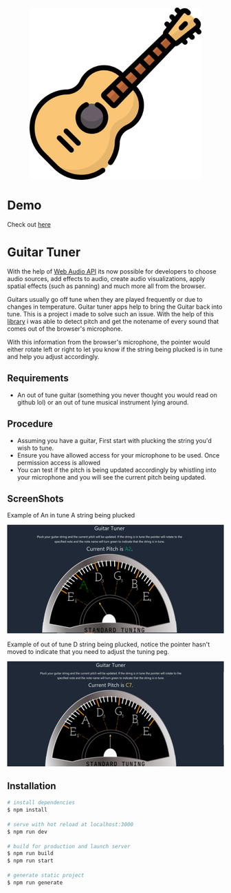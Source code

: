 
<p align="center"><a href="https://guitar-tuner.webmelvin.me" target="_blank">
<img src="https://github.com/melvin78/guitar-tuner/blob/master/blob/guitar.png?raw=true
" width="400"></a></p>


# Demo

Check out [here](https://guitar-tuner.webmelvin.me)

# Guitar Tuner

With the help of [Web Audio API](https://developer.mozilla.org/en-US/docs/Web/API/Web_Audio_API)
its now possible for developers to choose audio sources, add effects to audio, create audio visualizations, apply spatial effects (such as panning) and much more 
all from the browser.

Guitars usually go off tune when they are played frequently or due to changes in temperature. Guitar tuner
apps help to bring the Guitar back into tune. This is a project i made to solve such an issue.
With the help of this [library](https://github.com/rserota/wad) i was able to detect pitch and get the notename
of every sound that comes out of the browser's microphone.

With this information from the browser's microphone, the pointer would either rotate left or right to let you know if the string being plucked
is in tune and help you adjust accordingly. 

## Requirements

- An out of tune guitar (something you never thought you would read on github lol) or an 
 out of tune musical instrument lying around.



## Procedure

- Assuming you have a guitar, First start with plucking the string you'd wish to tune. 
- Ensure you have allowed access for your microphone to be used. Once permission access is allowed
- You can test if the pitch is being updated accordingly by whistling into your microphone and you
will see the current pitch being updated.


## ScreenShots

Example of An in tune A string being plucked

<img src="https://github.com/melvin78/guitar-tuner/blob/master/blob/img.png?raw=true" alt="here">

Example of out of tune D string being plucked, notice the pointer hasn't moved to indicate that you need to adjust 
the tuning peg.

<img src="https://github.com/melvin78/guitar-tuner/blob/master/blob/img2.png?raw=true" alt="here">



## Installation

```bash
# install dependencies
$ npm install

# serve with hot reload at localhost:3000
$ npm run dev

# build for production and launch server
$ npm run build
$ npm run start

# generate static project
$ npm run generate
```
